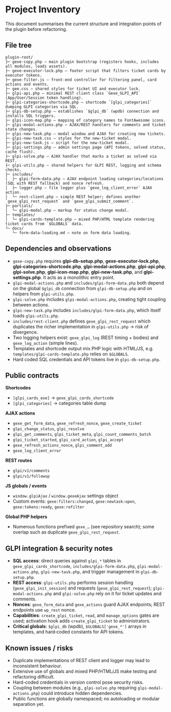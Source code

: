 # Project Inventory

This document summarises the current structure and integration points of the plugin before refactoring.

## File tree

```
plugin-root/
├─ gexe-copy.php — main plugin bootstrap (registers hooks, includes all modules, loads assets).
├─ gexe-executor-lock.php — footer script that filters ticket cards by executor tokens.
├─ gexe-filter.js — front‑end controller for filtering panel, card actions and events.
├─ gee.css — shared styles for ticket UI and executor lock.
├─ glpi-api.php — minimal REST client class `Gexe_GLPI_API` (App/User/Session token handling).
├─ glpi-categories-shortcode.php — shortcode `[glpi_categories]` dumping GLPI categories via SQL.
├─ glpi-db-setup.php — establishes `$glpi_db` (wpdb) connection and installs SQL triggers.
├─ glpi-icon-map.php — mapping of category names to FontAwesome icons.
├─ glpi-modal-actions.php — AJAX/REST handlers for comments and ticket state changes.
├─ glpi-new-task.php — modal window and AJAX for creating new tickets.
├─ glpi-new-task.css — styles for the new‑ticket modal.
├─ glpi-new-task.js — script for the new‑ticket modal.
├─ glpi-settings.php — admin settings page (API tokens, solved status, cache flush).
├─ glpi-solve.php — AJAX handler that marks a ticket as solved via REST.
├─ glpi-utils.php — shared helpers for GLPI REST, logging and schema checks.
├─ includes/
│  ├─ glpi-form-data.php — AJAX endpoint loading categories/locations (SQL with REST fallback) and nonce refresh.
│  ├─ logger.php — file logger plus `gexe_log_client_error` AJAX action.
│  └─ rest-client.php — simple REST helper; defines another `gexe_glpi_rest_request` and `gexe_glpi_submit_comment`.
├─ partials/
│  └─ glpi-modal.php — markup for status change modal.
├─ templates/
│  └─ glpi-cards-template.php — mixed PHP/HTML template rendering ticket cards from `$GLOBALS` data.
└─ docs/
   └─ form-data-loading.md — note on form data loading.
```

## Dependencies and observations

- `gexe-copy.php` requires **glpi-db-setup.php**, **gexe-executor-lock.php**, **glpi-categories-shortcode.php**, **glpi-modal-actions.php**, **glpi-api.php**, **glpi-solve.php**, **glpi-icon-map.php**, **glpi-new-task.php**, and **glpi-settings.php**. It acts as a monolithic entry point.
- `glpi-modal-actions.php` and `includes/glpi-form-data.php` both depend on the global `$glpi_db` connection from `glpi-db-setup.php` and on helpers from `glpi-utils.php`.
- `glpi-solve.php` includes `glpi-modal-actions.php`, creating tight coupling between actions.
- `glpi-new-task.php` includes `includes/glpi-form-data.php`, which itself loads `glpi-utils.php`.
- `includes/rest-client.php` defines `gexe_glpi_rest_request` which duplicates the richer implementation in `glpi-utils.php` → risk of divergence.
- Two logging helpers exist: `gexe_glpi_log` (REST timing + bodies) and `gexe_log_action` (simple lines).
- Templates and shortcode output mix PHP logic with HTML/JS, e.g. `templates/glpi-cards-template.php` relies on `$GLOBALS`.
- Hard coded SQL credentials and API tokens live in `glpi-db-setup.php`.

## Public contracts

**Shortcodes**
- `[glpi_cards_exe]` → `gexe_glpi_cards_shortcode`
- `[glpi_categories]` → categories table dump

**AJAX actions**
- `gexe_get_form_data`, `gexe_refresh_nonce`, `gexe_create_ticket`
- `glpi_change_status`, `glpi_resolve`
- `glpi_get_comments`, `glpi_ticket_meta`, `glpi_count_comments_batch`
- `glpi_ticket_started`, `glpi_card_action`, `glpi_accept`
- `gexe_refresh_actions_nonce`, `glpi_comment_add`
- `gexe_log_client_error`

**REST routes**
- `glpi/v1/comments`
- `glpi/v1/followup`

**JS globals / events**
- `window.glpiAjax` / `window.gexeAjax` settings object
- Custom events: `gexe:filters:changed`, `gexe:newtask:open`, `gexe:tokens:ready`, `gexe:refilter`

**Global PHP helpers**
- Numerous functions prefixed `gexe_…` (see repository search); some overlap such as duplicate `gexe_glpi_rest_request`.

## GLPI integration & security notes

- **SQL access**: direct queries against `glpi_*` tables in `gexe_glpi_cards_shortcode`, `includes/glpi-form-data.php`, `glpi-modal-actions.php`, `glpi-new-task.php`, and trigger management in `glpi-db-setup.php`.
- **REST access**: `glpi-utils.php` performs session handling (`gexe_glpi_init_session`) and requests (`gexe_glpi_rest_request`); `glpi-modal-actions.php` and `glpi-solve.php` rely on it for ticket updates and comments.
- **Nonces**: `gexe_form_data` and `gexe_actions` guard AJAX endpoints; REST endpoints use `wp_rest` nonce.
- **Capabilities**: `create_glpi_ticket`, `read`, and `manage_options` gates are used; activation hook adds `create_glpi_ticket` to administrators.
- **Critical globals**: `$glpi_db` (wpdb), `$GLOBALS['gexe_*']` arrays in templates, and hard‑coded constants for API tokens.

## Known issues / risks

- Duplicate implementations of REST client and logger may lead to inconsistent behaviour.
- Extensive use of globals and mixed PHP/HTML/JS make testing and refactoring difficult.
- Hard-coded credentials in version control pose security risks.
- Coupling between modules (e.g., `glpi-solve.php` requiring `glpi-modal-actions.php`) could introduce hidden dependencies.
- Public functions are globally namespaced; no autoloading or modular separation yet.

